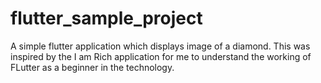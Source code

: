 # flutter_sample_project
A simple flutter application which displays image of a diamond. 
This was inspired by the I am Rich application for me to understand the working of FLutter as a beginner in the technology.
